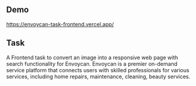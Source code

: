## Demo

https://envoycan-task-frontend.vercel.app/


## Task

A Frontend task to convert an image into a responsive web page with search functionality for
Envoycan.
Envoycan is a premier on-demand service platform that connects users with skilled professionals for various services, including home repairs, maintenance, cleaning, beauty services.

